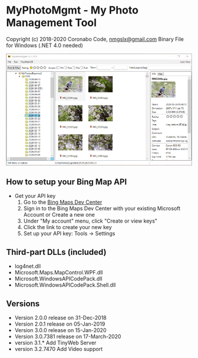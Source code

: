# MyPhotoMgmt - My Photo Management Tool #
Copyright (c) 2018-2020 Coronabo Code, nmgslx@gmail.com
Binary File for Windows (.NET 4.0 needed)

![screenshot](2020-06-14_13h05_47.png)

## How to setup your Bing Map API
* Get your API key
   1. Go to the [Bing Maps Dev Center](https://www.bingmapsportal.com/)
   2. Sign in to the Bing Maps Dev Center with your existing Microsoft Account or Create a new one
   3. Under "My account" menu, click "Create or view keys"
   4. Click the link to create your new key
   5. Set up your API key: Tools -> Settings  

## Third-part DLLs (included)
   * log4net.dll
   * Microsoft.Maps.MapControl.WPF.dll
   * Microsoft.WindowsAPICodePack.dll
   * Microsoft.WindowsAPICodePack.Shell.dll

## Versions
* Version 2.0.0 release on 31-Dec-2018
* Version 2.0.1 release on 05-Jan-2019
* Version 3.0.0 release on 15-Jan-2020
* Version 3.0.7381 release on 17-March-2020
* version 3.1.* Add TinyWeb Server
* version 3.2.7470 Add Video support


